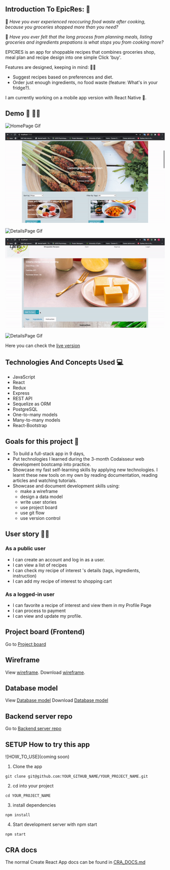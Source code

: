## Introduction To EpicRes: :tada:

:thinking: _Have you ever experienced reoccuring food waste after cooking, because you groceries shopped more than you need?_

:thinking: _Have you ever felt that the long process from planning meals, listing groceries and ingredients prepations is what stops you from cooking more?_

EPICRES is an app for shoppable recipes that combines groceries shop, meal plan and recipe design into one simple Click 'buy'.

Features are designed, keeping in mind: :tipping_hand_woman:

- Suggest recipes based on preferences and diet.
- Order just enough ingredients, no food waste (feature: What's in your fridge?).

I am currently working on a mobile app version with React Native :calling:.

## Demo :eyes: :technologist:

![HomePage Gif](https://github.com/quynhho-2007/epicres-client/blob/master/assets/homepageepicres.gif?raw=true)

![HomePage Features Gif](https://github.com/quynhho-2007/epicres-client/blob/master/assets/homepagefeaturesepicres.gif?raw=true)

![DetailsPage Gif](https://github.com/quynhho-2007/epicres-client/blob/master/assets/detailspageepicres.gif?raw=true)

![Cart Gif](https://github.com/quynhho-2007/epicres-client/blob/master/assets/cartepicres.gif?raw=true)

![DetailsPage Gif](https://github.com/quynhho-2007/epicres-client/blob/master/assets/favoriteslogginedepicres.gif?raw=true)

Here you can check the [live version](https://drive.google.com/file/d/1YivDWbn0NuUuJ7Uu3sHM8JbD6uZCSMkz/view?usp=sharing)

## Technologies And Concepts Used :computer:

- JavaScript
- React
- Redux
- Express
- REST API
- Sequelize as ORM
- PostgreSQL
- One-to-many models
- Many-to-many models
- React-Bootstrap

## Goals for this project :tada:

- To build a full-stack app in 9 days,
- Put technologies I learned during the 3-month Codaisseur web development bootcamp into practice.
- Showcase my fast self-learning skills by applying new technologies. I learnt these new tools on my own by reading documentation, reading articles and watching tutorials.
- Showcase and document development skills using:
  - make a wireframe
  - design a data model
  - write user stories
  - use project board
  - use git flow
  - use version control

## User story :tipping_hand_woman:

### As a public user

- I can create an account and log in as a user.
- I can view a list of recipes
- I can check my recipe of interest 's details (tags, ingredients, instruction)
- I can add my recipe of interest to shopping cart

### As a logged-in user

- I can favorite a recipe of interest and view them in my Profile Page
- I can process to payment
- I can view and update my profile.

## Project board (Frontend)

Go to [Project board](https://github.com/quynhho-2007/epicres-client)

## Wireframe

View [wireframe](https://drive.google.com/file/d/1RidGR7lAWXsDoHzwCimHOGC7auj9GVqn/view?usp=sharing).
Download [wireframe](https://github.com/quynhho-2007/epicres-client/blob/master/assets/Wireframe.pdf?raw=true).

## Database model
View [Database model](https://drive.google.com/file/d/1xhQBl_2Cx4tdqC7JNlkU2S6-dBcf1UtM/view?usp=sharing)
Download [Database model](https://github.com/quynhho-2007/epicres-client/blob/master/assets/DatabaseDiagram.pdf?raw=true)

## Backend server repo

Go to [Backend server repo](https://github.com/quynhho-2007/epicres-server)

## SETUP How to try this app

![HOW_TO_USE](coming soon)

1. Clone the app

```
git clone git@github.com:YOUR_GITHUB_NAME/YOUR_PROJECT_NAME.git
```

2. cd into your project

```
cd YOUR_PROJECT_NAME
```

3. install dependencies

```
npm install
```

4. Start development server with npm start

```
npm start
```

## CRA docs

The normal Create React App docs can be found in [CRA_DOCS.md](./CRA_DOCS.md)
